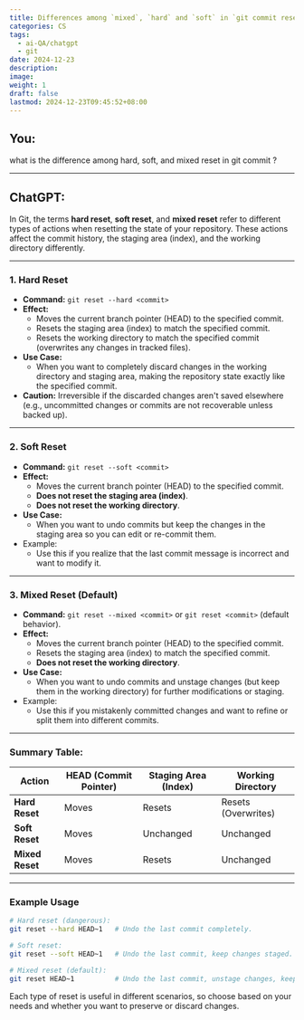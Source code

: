 ```yaml
---
title: Differences among `mixed`, `hard` and `soft` in `git commit reset`
categories: CS
tags:
  - ai-QA/chatgpt
  - git
date: 2024-12-23
description: 
image: 
weight: 1
draft: false
lastmod: 2024-12-23T09:45:52+08:00
---
```

## **You:**

what is the difference among hard, soft, and mixed reset in git commit ?

* * *

## **ChatGPT:**

In Git, the terms **hard reset**, **soft reset**, and **mixed reset** refer to different types of actions when resetting the state of your repository. These actions affect the commit history, the staging area (index), and the working directory differently.

* * *

### 1. **Hard Reset**

* **Command:** `git reset --hard <commit>`
* **Effect:**
    * Moves the current branch pointer (HEAD) to the specified commit.
    * Resets the staging area (index) to match the specified commit.
    * Resets the working directory to match the specified commit (overwrites any changes in tracked files).
* **Use Case:**
    * When you want to completely discard changes in the working directory and staging area, making the repository state exactly like the specified commit.
* **Caution:** Irreversible if the discarded changes aren't saved elsewhere (e.g., uncommitted changes or commits are not recoverable unless backed up).

* * *

### 2. **Soft Reset**

* **Command:** `git reset --soft <commit>`
* **Effect:**
    * Moves the current branch pointer (HEAD) to the specified commit.
    * **Does not reset the staging area (index)**.
    * **Does not reset the working directory**.
* **Use Case:**
    * When you want to undo commits but keep the changes in the staging area so you can edit or re-commit them.
* Example:
    * Use this if you realize that the last commit message is incorrect and want to modify it.

* * *

### 3. **Mixed Reset (Default)**

* **Command:** `git reset --mixed <commit>` or `git reset <commit>` (default behavior).
* **Effect:**
    * Moves the current branch pointer (HEAD) to the specified commit.
    * Resets the staging area (index) to match the specified commit.
    * **Does not reset the working directory**.
* **Use Case:**
    * When you want to undo commits and unstage changes (but keep them in the working directory) for further modifications or staging.
* Example:
    * Use this if you mistakenly committed changes and want to refine or split them into different commits.

* * *

### Summary Table:

| Action | HEAD (Commit Pointer) | Staging Area (Index) | Working Directory |
| --- | --- | --- | --- |
| **Hard Reset** | Moves | Resets | Resets (Overwrites) |
| **Soft Reset** | Moves | Unchanged | Unchanged |
| **Mixed Reset** | Moves | Resets | Unchanged |

* * *

### Example Usage

```bash
# Hard reset (dangerous):
git reset --hard HEAD~1   # Undo the last commit completely.

# Soft reset:
git reset --soft HEAD~1   # Undo the last commit, keep changes staged.

# Mixed reset (default):
git reset HEAD~1          # Undo the last commit, unstage changes, keep them in the working directory.
```

Each type of reset is useful in different scenarios, so choose based on your needs and whether you want to preserve or discard changes.